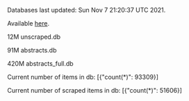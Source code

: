 Databases last updated: Sun Nov  7 21:20:37 UTC 2021. 

Available [here](https://github.com/cbeauhilton/ash-db/releases).

12M	unscraped.db

91M	abstracts.db

420M	abstracts_full.db

Current number of items in db:
[{"count(*)": 93309}]

Current number of scraped items in db:
[{"count(*)": 51606}]

